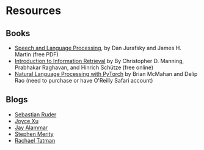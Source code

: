 # Resources

## Books

- [Speech and Language Processing](https://web.stanford.edu/~jurafsky/slp3/), by Dan Jurafsky and James H. Martin (free PDF)
- [Introduction to Information Retrieval](https://nlp.stanford.edu/IR-book/html/htmledition/irbook.html) by By Christopher D. Manning, Prabhakar Raghavan, and Hinrich Schütze (free online)
- [Natural Language Processing with PyTorch](https://learning.oreilly.com/library/view/natural-language-processing/9781491978221/) by Brian McMahan and Delip Rao (need to purchase or have O'Reilly Safari account)

## Blogs

- [Sebastian Ruder](http://ruder.io/)
- [Joyce Xu](https://medium.com/@joycex99)
- [Jay Alammar](https://jalammar.github.io/)
- [Stephen Merity](https://smerity.com/articles/articles.html)
- [Rachael Tatman](https://towardsdatascience.com/evaluating-text-output-in-nlp-bleu-at-your-own-risk-e8609665a213)